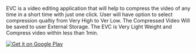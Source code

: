 EVC is a video editing application that will help to compress the video of any time in a short time with just one click.
User will have option to select compression qualtiy from Very High to Ver Low.
The Compressed Video Will be saved to user External Storage.
The EVC is Very Light Weight and Compress video within less than 1min.

<a href='https://play.google.com/store/apps/details?id=com.gulehri.edu.pk.easyvideocompressor&pcampaignid=pcampaignidMKT-Other-global-all-co-prtnr-py-PartBadge-Mar2515-1'><img alt='Get it on Google Play' src='https://play.google.com/intl/en_us/badges/static/images/badges/en_badge_web_generic.png'/></a>


